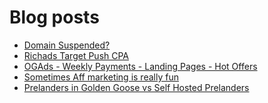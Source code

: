 # Blog posts
<!-- BLOG-POST-LIST:START -->
- [Domain Suspended?](https://afflift.com/f/threads/domain-suspended.10404/)
- [Richads Target Push CPA](https://afflift.com/f/threads/richads-target-push-cpa.10408/)
- [OGAds - Weekly Payments - Landing Pages - Hot Offers](https://afflift.com/f/threads/ogads-weekly-payments-landing-pages-hot-offers.3223/)
- [Sometimes Aff marketing is really fun](https://afflift.com/f/threads/sometimes-aff-marketing-is-really-fun.10381/)
- [Prelanders in Golden Goose vs Self Hosted Prelanders](https://afflift.com/f/threads/prelanders-in-golden-goose-vs-self-hosted-prelanders.10377/)
<!-- BLOG-POST-LIST:END -->
